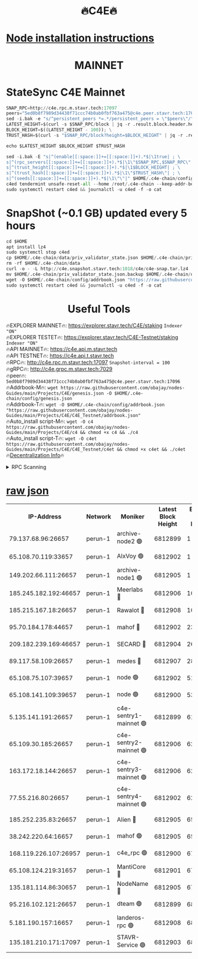 <h1 align="center"> 🔥C4E🔥</h1>

[Node installation instructions](https://github.com/obajay/nodes-Guides/tree/main/Projects/C4E)
=

<h1 align="center"> MAINNET</h1>

# StateSync C4E Mainnet
```python
SNAP_RPC=http://c4e.rpc.m.stavr.tech:17097
peers="5ed0b8f7989d34438f71ccc74b0ab0fbf763a475@c4e.peer.stavr.tech:17096"
sed -i.bak -e "s/^persistent_peers *=.*/persistent_peers = \"$peers\"/" $HOME/.c4e-chain/config/config.toml
LATEST_HEIGHT=$(curl -s $SNAP_RPC/block | jq -r .result.block.header.height); \
BLOCK_HEIGHT=$((LATEST_HEIGHT - 100)); \
TRUST_HASH=$(curl -s "$SNAP_RPC/block?height=$BLOCK_HEIGHT" | jq -r .result.block_id.hash)

echo $LATEST_HEIGHT $BLOCK_HEIGHT $TRUST_HASH

sed -i.bak -E "s|^(enable[[:space:]]+=[[:space:]]+).*$|\1true| ; \
s|^(rpc_servers[[:space:]]+=[[:space:]]+).*$|\1\"$SNAP_RPC,$SNAP_RPC\"| ; \
s|^(trust_height[[:space:]]+=[[:space:]]+).*$|\1$BLOCK_HEIGHT| ; \
s|^(trust_hash[[:space:]]+=[[:space:]]+).*$|\1\"$TRUST_HASH\"| ; \
s|^(seeds[[:space:]]+=[[:space:]]+).*$|\1\"\"|" $HOME/.c4e-chain/config/config.toml
c4ed tendermint unsafe-reset-all --home /root/.c4e-chain --keep-addr-book
sudo systemctl restart c4ed && journalctl -u c4ed -f -o cat
```
# SnapShot (~0.1 GB) updated every 5 hours
```python
cd $HOME
apt install lz4
sudo systemctl stop c4ed
cp $HOME/.c4e-chain/data/priv_validator_state.json $HOME/.c4e-chain/priv_validator_state.json.backup
rm -rf $HOME/.c4e-chain/data
curl -o - -L http://c4e.snapshot.stavr.tech:1018/c4e/c4e-snap.tar.lz4 | lz4 -c -d - | tar -x -C $HOME/.c4e-chain --strip-components 2
mv $HOME/.c4e-chain/priv_validator_state.json.backup $HOME/.c4e-chain/data/priv_validator_state.json
wget -O $HOME/.c4e-chain/config/addrbook.json "https://raw.githubusercontent.com/obajay/nodes-Guides/main/Projects/C4E/addrbook.json"
sudo systemctl restart c4ed && journalctl -u c4ed -f -o cat
```
 <h1 align="center"> Useful Tools</h1>

🔥EXPLORER MAINNET🔥:  https://explorer.stavr.tech/C4E/staking            `Indexer "ON"` \
🔥EXPLORER TESTET🔥:   https://explorer.stavr.tech/C4E-Testnet/staking     `Indexer "ON"` \
🔥API MAINNET🔥:       https://c4e.api.m.stavr.tech \
🔥API TESTNET🔥:       https://c4e.api.t.stavr.tech \
🔥RPC🔥:               http://c4e.rpc.m.stavr.tech:17097                  `Snapshot-interval = 100` \
🔥gRPC🔥:              http://c4e.grpc.m.stavr.tech:7029 \
🔥peer🔥:              `5ed0b8f7989d34438f71ccc74b0ab0fbf763a475@c4e.peer.stavr.tech:17096` \
🔥Addrbook-M🔥:    ```wget https://raw.githubusercontent.com/obajay/nodes-Guides/main/Projects/C4E/genesis.json -O $HOME/.c4e-chain/config/genesis.json``` \
🔥Addrbook-T🔥:    ```wget -O $HOME/.c4e-chain/config/addrbook.json "https://raw.githubusercontent.com/obajay/nodes-Guides/main/Projects/C4E/C4E_Testnet/addrbook.json"``` \
🔥Auto_install script-M🔥: ```wget -O c4 https://raw.githubusercontent.com/obajay/nodes-Guides/main/Projects/C4E/c4 && chmod +x c4 && ./c4``` \
🔥Auto_install script-T🔥: ```wget -O c4et https://raw.githubusercontent.com/obajay/nodes-Guides/main/Projects/C4E/C4E_Testnet/c4et && chmod +x c4et && ./c4et``` \
🔥[Decentralization Info](https://github.com/obajay/StateSync-snapshots/tree/main/Projects/C4E/Decentralization)🔥




<details>
<summary>RPC Scanning</summary>

<h2 align="center"> We scan nodes in real time every 4 hours. And we provide the final result of RPC endpoints.
We cannot influence the operation of these nodes in any way. </h2>


```python
If Voting Power is higher than 0 --> then the Node is a validator of the network and may be subject to attack and be a potential threat to the chain.
```
```python
We marked such validators with a red symbol
```

</details>

[raw json](https://rpc-check.c4e.stavr.tech/c4e/rpc-c4e-result.json)
=



<table><tr><th>IP-Address</th><th>Network</th><th>Moniker</th><th>Latest Block Height</th><th>Earliest Block Height</th><th>Catching Up</th><th>Tx Index</th><th>Voting Power</th><th>Scan Time</th></tr><tr><td>79.137.68.96:26657</td><td>perun-1</td><td>archive-node2 🟢</td><td>6812899</td><td>1</td><td>False</td><td>on</td><td>0</td><td>2024-01-20T10:43:26.090245843UTC</td></tr><tr><td>65.108.70.119:33657</td><td>perun-1</td><td>AlxVoy 🟢</td><td>6812902</td><td>1</td><td>False</td><td>on</td><td>0</td><td>2024-01-20T10:43:42.897649303UTC</td></tr><tr><td>149.202.66.111:26657</td><td>perun-1</td><td>archive-node1 🟢</td><td>6812905</td><td>1</td><td>False</td><td>on</td><td>0</td><td>2024-01-20T10:44:01.011700057UTC</td></tr><tr><td>185.245.182.192:46657</td><td>perun-1</td><td>Meerlabs 🔴</td><td>6812906</td><td>1051501</td><td>False</td><td>on</td><td>527310</td><td>2024-01-20T10:44:06.811000525UTC</td></tr><tr><td>185.215.167.18:26657</td><td>perun-1</td><td>Rawalot 🔴</td><td>6812908</td><td>1090501</td><td>False</td><td>on</td><td>701423</td><td>2024-01-20T10:44:18.800858244UTC</td></tr><tr><td>95.70.184.178:44657</td><td>perun-1</td><td>mahof 🔴</td><td>6812902</td><td>2342001</td><td>False</td><td>off</td><td>1864179</td><td>2024-01-20T10:43:40.061643580UTC</td></tr><tr><td>209.182.239.169:46657</td><td>perun-1</td><td>SECARD 🔴</td><td>6812904</td><td>2616101</td><td>False</td><td>off</td><td>1136703</td><td>2024-01-20T10:43:56.224606826UTC</td></tr><tr><td>89.117.58.109:26657</td><td>perun-1</td><td>medes 🔴</td><td>6812907</td><td>2826001</td><td>False</td><td>off</td><td>1484927</td><td>2024-01-20T10:44:13.996937648UTC</td></tr><tr><td>65.108.75.107:39657</td><td>perun-1</td><td>node 🟢</td><td>6812902</td><td>5198801</td><td>False</td><td>on</td><td>0</td><td>2024-01-20T10:43:45.275316974UTC</td></tr><tr><td>65.108.141.109:39657</td><td>perun-1</td><td>node 🟢</td><td>6812900</td><td>5303301</td><td>False</td><td>on</td><td>0</td><td>2024-01-20T10:43:28.463566130UTC</td></tr><tr><td>5.135.141.191:26657</td><td>perun-1</td><td>c4e-sentry1-mainnet 🟢</td><td>6812899</td><td>6198001</td><td>False</td><td>on</td><td>0</td><td>2024-01-20T10:43:25.405599414UTC</td></tr><tr><td>65.109.30.185:26657</td><td>perun-1</td><td>c4e-sentry2-mainnet 🟢</td><td>6812906</td><td>6238301</td><td>False</td><td>on</td><td>0</td><td>2024-01-20T10:44:06.353467981UTC</td></tr><tr><td>163.172.18.144:26657</td><td>perun-1</td><td>c4e-sentry3-mainnet 🟢</td><td>6812906</td><td>6239001</td><td>False</td><td>on</td><td>0</td><td>2024-01-20T10:44:07.543180432UTC</td></tr><tr><td>77.55.216.80:26657</td><td>perun-1</td><td>c4e-sentry4-mainnet 🟢</td><td>6812902</td><td>6241001</td><td>False</td><td>on</td><td>0</td><td>2024-01-20T10:43:40.454936616UTC</td></tr><tr><td>185.252.235.83:26657</td><td>perun-1</td><td>Alien 🔴</td><td>6812905</td><td>6502501</td><td>False</td><td>on</td><td>1136703</td><td>2024-01-20T10:44:01.738768321UTC</td></tr><tr><td>38.242.220.64:16657</td><td>perun-1</td><td>mahof 🟢</td><td>6812905</td><td>6545801</td><td>False</td><td>off</td><td>0</td><td>2024-01-20T10:43:58.663611658UTC</td></tr><tr><td>168.119.226.107:26957</td><td>perun-1</td><td>c4e_rpc 🟢</td><td>6812900</td><td>6712900</td><td>False</td><td>on</td><td>0</td><td>2024-01-20T10:43:32.955780930UTC</td></tr><tr><td>65.108.124.219:31657</td><td>perun-1</td><td>MantiCore 🔴</td><td>6812901</td><td>6712901</td><td>False</td><td>off</td><td>193299</td><td>2024-01-20T10:43:39.555429453UTC</td></tr><tr><td>135.181.114.86:30657</td><td>perun-1</td><td>NodeName 🔴</td><td>6812905</td><td>6796001</td><td>False</td><td>off</td><td>140495</td><td>2024-01-20T10:44:01.376370920UTC</td></tr><tr><td>95.216.102.121:26657</td><td>perun-1</td><td>dteam 🟢</td><td>6812899</td><td>6800001</td><td>False</td><td>on</td><td>0</td><td>2024-01-20T10:43:25.763274250UTC</td></tr><tr><td>5.181.190.157:16657</td><td>perun-1</td><td>landeros-rpc 🟢</td><td>6812908</td><td>6808001</td><td>False</td><td>on</td><td>0</td><td>2024-01-20T10:44:18.473756414UTC</td></tr><tr><td>135.181.210.171:17097</td><td>perun-1</td><td>STAVR-Service 🟢</td><td>6812903</td><td>6811501</td><td>False</td><td>on</td><td>0</td><td>2024-01-20T10:43:47.772539895UTC</td></tr></table>

